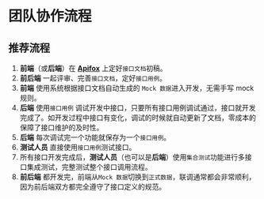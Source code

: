 # 团队协作流程


## 推荐流程

1. **前端**（或**后端**）在 **[Apifox](https://www.apifox.cn/)** 上定好`接口文档`初稿。
2. **前后端** 一起评审、完善`接口文档`，定好`接口用例`。
3. **前端** 使用系统根据接口文档自动生成的 `Mock 数据`进入开发，无需手写 mock 规则。
4. **后端** 使用`接口用例` 调试开发中接口，只要所有接口用例调试通过，接口就开发完成了。如开发过程中接口有变化，调试的时候就自动更新了文档，零成本的保障了接口维护的及时性。
5. **后端** 每次调试完一个功能就保存为一个`接口用例`。
6. **测试人员** 直接使用`接口用例`测试接口。
7. 所有接口开发完成后，**测试人员**（也可以是**后端**）使用`集合测试`功能进行多接口集成测试，完整测试整个接口调用流程。
8. **前后端** 都开发完，前端从`Mock 数据`切换到`正式数据`，联调通常都会非常顺利，因为前后端双方都完全遵守了接口定义的规范。
